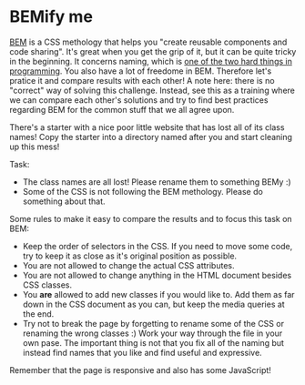 # BEMify me
[BEM](http://getbem.com) is a CSS methology that helps you "create reusable components and code sharing". It's great when you get the grip of it, but it can be quite tricky in the beginning. It concerns naming, which is [one of the two hard things in programming](https://martinfowler.com/bliki/TwoHardThings.html). You also have a lot of freedome in BEM. Therefore let's pratice it and compare results with each other! A note here: there is no "correct" way of solving this challenge. Instead, see this as a training where we can compare each other's solutions and try to find best practices regarding BEM for the common stuff that we all agree upon.

There's a starter with a nice poor little website that has lost all of its class names! Copy the starter into a directory named after you and start cleaning up this mess!

Task:
- The class names are all lost! Please rename them to something BEMy :)
- Some of the CSS is not following the BEM methology. Please do something about that.

Some rules to make it easy to compare the results and to focus this task on BEM:
- Keep the order of selectors in the CSS. If you need to move some code, try to keep it as close as it's original position as possible.
- You are not allowed to change the actual CSS attributes.
- You are not allowed to change anything in the HTML document besides CSS classes.
- You **are** allowed to add new classes if you would like to. Add them as far down in the CSS document as you can, but keep the media queries at the end.
- Try not to break the page by forgetting to rename some of the CSS or renaming the wrong classes :) Work your way through the file in your own pase. The important thing is not that you fix all of the naming but instead find names that you like and find useful and expressive.

Remember that the page is responsive and also has some JavaScript!
